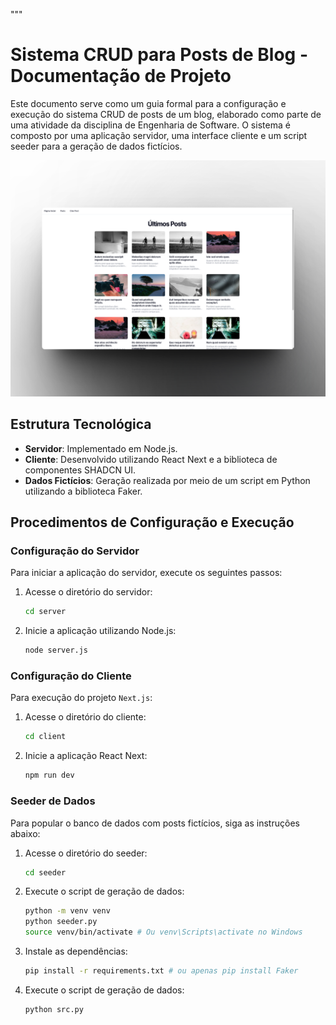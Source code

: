 """
# Sistema CRUD para Posts de Blog - Documentação de Projeto

Este documento serve como um guia formal para a configuração e execução do sistema CRUD de posts de um blog, elaborado como parte de uma atividade da disciplina de Engenharia de Software. O sistema é composto por uma aplicação servidor, uma interface cliente e um script seeder para a geração de dados fictícios.

![Screenshot de demonstração](images/shot.png "Screenshot de demonstração")

## Estrutura Tecnológica

- **Servidor**: Implementado em Node.js.
- **Cliente**: Desenvolvido utilizando React Next e a biblioteca de componentes SHADCN UI.
- **Dados Fictícios**: Geração realizada por meio de um script em Python utilizando a biblioteca Faker.

## Procedimentos de Configuração e Execução

### Configuração do Servidor

Para iniciar a aplicação do servidor, execute os seguintes passos:

1. Acesse o diretório do servidor:
   ```bash
   cd server

2. Inicie a aplicação utilizando Node.js:
   ```bash
   node server.js

### Configuração do Cliente
Para execução do projeto `Next.js`:

1. Acesse o diretório do cliente:
   ```bash
   cd client

2. Inicie a aplicação React Next:
   ```bash
   npm run dev

### Seeder de Dados
Para popular o banco de dados com posts fictícios, siga as instruções abaixo:

1. Acesse o diretório do seeder:
   ```bash
   cd seeder

2. Execute o script de geração de dados:
    ```bash
    python -m venv venv
    python seeder.py
    source venv/bin/activate # Ou venv\Scripts\activate no Windows

3. Instale as dependências:
    ```bash
    pip install -r requirements.txt # ou apenas pip install Faker

4. Execute o script de geração de dados:
    ```bash
    python src.py


